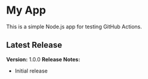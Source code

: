 # My App

This is a simple Node.js app for testing GitHub Actions.

## Latest Release
**Version:** 1.0.0
**Release Notes:**
- Initial release